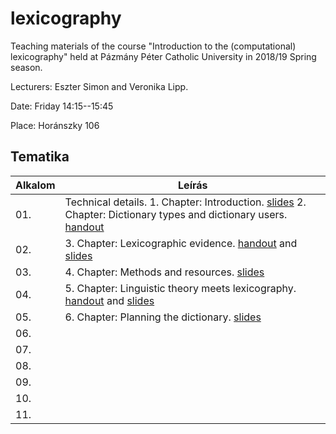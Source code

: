 # lexicography
Teaching materials of the course "Introduction to the (computational) lexicography" held at Pázmány Péter Catholic University in 2018/19 Spring season. 

Lecturers: Eszter Simon and Veronika Lipp. 

Date: Friday 14:15--15:45

Place: Horánszky 106

## Tematika

| Alkalom | Leírás |
|---------|--------|
| 01. | Technical details. 1. Chapter: Introduction. [slides](Lexicography_1.pdf) 2. Chapter: Dictionary types and dictionary users. [handout](ppt-hez_1.docx) |
| 02. | 3. Chapter: Lexicographic evidence. [handout](lexico_handout_2019_02_22.pdf) and [slides](lexi_ea_2019_02_22.pdf)|
| 03. | 4. Chapter: Methods and resources. [slides](Lexikografia_KA.pdf)  |
| 04. | 5. Chapter: Linguistic theory meets lexicography. [handout](lexico_handout.pdf) and [slides](lexico5.pdf) |
| 05. | 6. Chapter: Planning the dictionary. [slides](chapter6.pptx) |
| 06. |  |
| 07. |  |
| 08. |  |
| 09. |  |
| 10. |  |
| 11. |  |
